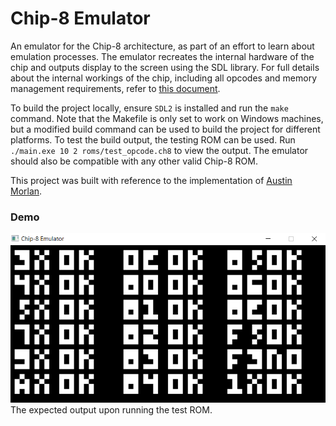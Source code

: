 # Chip-8 Emulator
An emulator for the Chip-8 architecture, as part of an effort to learn about emulation processes. The emulator recreates the internal hardware of the chip and outputs display to the screen using the SDL library. For full details about the internal workings of the chip, including all opcodes and memory management requirements, refer to [this document](http://devernay.free.fr/hacks/chip8/C8TECH10.HTM).

To build the project locally, ensure `SDL2` is installed and run the `make` command. Note that the Makefile is only set to work on Windows machines, but a modified build command can be used to build the project for different platforms. To test the build output, the testing ROM can be used. Run `./main.exe 10 2 roms/test_opcode.ch8` to view the output. The emulator should also be compatible with any other valid Chip-8 ROM.

This project was built with reference to the implementation of [Austin Morlan](https://austinmorlan.com/posts/chip8_emulator/).

<h3>Demo</h3>
<img src="img/TestSuccess.PNG" >
The expected output upon running the test ROM.
